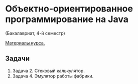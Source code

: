 # Объектно-ориентированное программирование на Java 
(Бакалавриат, 4-й семестр)

[Материалы курса.](https://sites.google.com/site/nguoop/%D0%BC%D0%B0%D1%82%D0%B5%D1%80%D0%B8%D0%B0%D0%BB%D1%8B-%D0%BB%D0%B5%D0%BA%D1%86%D0%B8%D0%B9-java)

## Задачи  
1. Задача 2. Стековый калькулятор.  
2. Задача 4. Эмулятор работы фабрики.  


